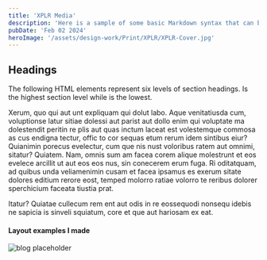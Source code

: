 ```yaml
---
title: 'XPLR Media'
description: 'Here is a sample of some basic Markdown syntax that can be used when writing Markdown content in Astro.'
pubDate: 'Feb 02 2024'
heroImage: '/assets/design-work/Print/XPLR/XPLR-Cover.jpg'
---
```



## Headings

The following HTML elements represent six levels of section headings. Is the highest section level while is the lowest.

Xerum, quo qui aut unt expliquam qui dolut labo. Aque venitatiusda cum, voluptionse latur sitiae dolessi aut parist aut dollo enim qui voluptate ma dolestendit peritin re plis aut quas inctum laceat est volestemque commosa as cus endigna tectur, offic to cor sequas etum rerum idem sintibus eiur? Quianimin porecus evelectur, cum que nis nust voloribus ratem aut omnimi, sitatur? Quiatem. Nam, omnis sum am facea corem alique molestrunt et eos evelece arcillit ut aut eos eos nus, sin conecerem erum fuga. Ri oditatquam, ad quibus unda veliamenimin cusam et facea ipsamus es exerum sitate dolores editium rerore eost, temped molorro ratiae volorro te reribus dolorer sperchicium faceata tiustia prat.

Itatur? Quiatae cullecum rem ent aut odis in re eossequodi nonsequ idebis ne sapicia is sinveli squiatum, core et que aut hariosam ex eat.

#### Layout examples I made

![blog placeholder](/assets/design-work/Print/Test-Picture-4.JPG)